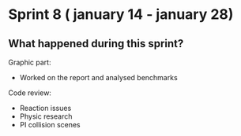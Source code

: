 # Sprint 8 ( january 14  - january 28)

## What happened during this sprint?

Graphic part:

- Worked on the report and analysed benchmarks

Code review:

- Reaction issues
- Physic research
- PI collision scenes